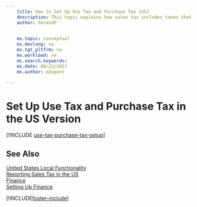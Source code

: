 ```yaml
---
    title: How to Set Up Use Tax and Purchase Tax [US]
    description: This topic explains how sales tax includes taxes that companies pay for using items in the US version.
    author: SorenGP

    
    ms.topic: conceptual
    ms.devlang: na
    ms.tgt_pltfrm: na
    ms.workload: na
    ms.search.keywords:
    ms.date: 06/22/2021
    ms.author: edupont

---
```

# Set Up Use Tax and Purchase Tax in the US Version

[!INCLUDE [use-tax-purchase-tax-setup](../includes/CAMXUS/use-tax-purchase-tax-setup.md)]

## See Also

[United States Local Functionality](united-states-local-functionality.md)  
[Reporting Sales Tax in the US](us-sales-tax.md)  
[Finance](../../finance.md)  
[Setting Up Finance](../../finance.md)  


[!INCLUDE[footer-include](../../includes/footer-banner.md)]